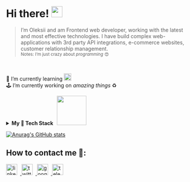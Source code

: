 
# Hi there!  <img src="https://raw.githubusercontent.com/MartinHeinz/MartinHeinz/master/wave.gif" width="30px"> 
  > I’m Oleksii and am Frontend web developer, working with the latest and most effective technologies.  I have build complex web-applications with 3rd party API integrations, e-commerce websites, customer relationship management.
  ></br><sub>Notes:&nbsp;</sub><sub>I’m just crazy about *programming* :heart_eyes:</sub>
</br>

🌱 I’m currently learning  <img src="https://web-creator.ru/uploads/Page/22/nodejs.svg"
     alt="Markdown Monster icon" width=20px
      /> </br>
  🕹 I’m currently working on _amazing things_ ♻️


  <details>
      <summary><b>My 🦾 Tech Stack &nbsp; <img src="https://media2.giphy.com/media/hCfESQ8r1eBOg/giphy.gif?cid=ecf05e47r3coxrszkdm3l11rfqzir1rtp4pj5mvm8vlpnqdg&rid=giphy.gif&ct=g" width="80px">  </b>  </summary><br/>
      <img height=50 src="https://cdn.jsdelivr.net/gh/devicons/devicon/icons/html5/html5-original.svg" alt="icon-html5"/>
      <img height=50 src="https://cdn.jsdelivr.net/gh/devicons/devicon/icons/css3/css3-original.svg" alt="icon-css3"/>
      <img height=50 src="https://cdn.jsdelivr.net/gh/devicons/devicon/icons/sass/sass-original.svg" alt="icon-css3"/>
      <img height=50 src="https://cdn.jsdelivr.net/gh/devicons/devicon/icons/javascript/javascript-original.svg" alt="icon-javascript"/>
      <img height=50 src="https://cdn.jsdelivr.net/gh/devicons/devicon/icons/typescript/typescript-original.svg" alt="icon-typescript"/>
      <img height=50 src="https://cdn.jsdelivr.net/gh/devicons/devicon/icons/react/react-original.svg" alt="icon-react"/>
      <img height=50 src="https://cdn.jsdelivr.net/gh/devicons/devicon/icons/materialui/materialui-original.svg" alt="material-css3"/>
      <img height=50 src="https://cdn.jsdelivr.net/gh/devicons/devicon/icons/redux/redux-original.svg" alt="icon-redux"/>
      <img height=50 src="https://cdn.jsdelivr.net/gh/devicons/devicon/icons/nextjs/nextjs-original.svg" alt="nextjs-redux"/>
      <img height=50 src="https://cdn.jsdelivr.net/gh/devicons/devicon/icons/graphql/graphql-plain.svg" alt="graphql-redux"/>
      <img height=50 src="https://cdn.jsdelivr.net/gh/devicons/devicon/icons/nodejs/nodejs-original.svg" alt="nodejs-redux"/>
      <img height=50 src="https://cdn.jsdelivr.net/gh/devicons/devicon/icons/express/express-original.svg" alt="express-redux"/>
      <img height=50 src="https://cdn.jsdelivr.net/gh/devicons/devicon/icons/git/git-original.svg" alt="git-redux"/>
      <img height=50 src="https://cdn.jsdelivr.net/gh/devicons/devicon/icons/firebase/firebase-plain.svg" alt="firebase-redux"/>
      <img height=50 src="https://cdn.jsdelivr.net/gh/devicons/devicon/icons/mongodb/mongodb-original.svg" alt="firebase-redux"/>
  </details>




  [![Anurag's GitHub stats](https://github-readme-stats.vercel.app/api?username=AlexeyGrk&hide_border=true&theme=vue&show_icons=true)](https://github.com/AlexeyGrk/AlexeyGrk)


##  How to contact me 📩: 
<a  href="https://www.linkedin.com/in/alexey-gmirko/" target="_blank" rel="noopener"> <img height=30 src="https://cdn.jsdelivr.net/gh/devicons/devicon/icons/linkedin/linkedin-original.svg" alt="linkedin-icon"/></a>
&nbsp;<a  href="https://twitter.com/alxgmrk" target="_blank" rel="noopener"> <img height=30 src="https://cdn.jsdelivr.net/gh/devicons/devicon/icons/twitter/twitter-original.svg" alt="twitter-icon"/></a>
&nbsp;<a  href="mailto:alexgmirko@gmail.com" target="_blank" rel="noopener"> <img height=30 src="https://cdn.jsdelivr.net/gh/devicons/devicon/icons/google/google-original.svg" alt="google-icon"/></a>
&nbsp;<a  href="https://telegram.me/alexeygmirko" target="_blank" rel="noopener"> <img height=30 src="https://upload.wikimedia.org/wikipedia/commons/8/82/Telegram_logo.svg" alt="telegram-icon"/></a>


<!--
**AlexeyGrk/AlexeyGrk** is a ✨ _special_ ✨ repository because its `README.md` (this file) appears on your GitHub profile.

Here are some ideas to get you started:

- 🔭 I’m currently working on ...
- 🌱 I’m currently learning ...
- 👯 I’m looking to collaborate on ...
- 🤔 I’m looking for help with ...
- 💬 Ask me about ...
- 📫 How to reach me: ...
- 😄 Pronouns: ...
- ⚡ Fun fact: ...

-->
